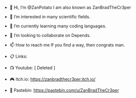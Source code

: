 - 👋 Hi, I’m @ZanPotato I am also known as ZanBradTheCr3per

- 👀 I’m interested in many scientific fields.

- 🌱 I’m currently learning many coding languages.

- 💞️ I’m looking to collaborate on Depends.

- 📫 How to reach me If you find a way, then congrats man.

- 📋 Links: 

- 📺 Youtube: [ Deleted ]

- 🎮 Itch.io: https://zanbradthecr3per.itch.io/

- 📜 Pastebin: https://pastebin.com/u/ZanBradTheCr3per
